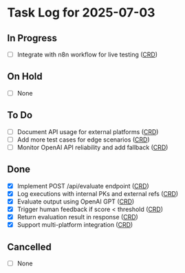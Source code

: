 # Task Log for 2025-07-03

## In Progress
- [ ] Integrate with n8n workflow for live testing ([CRD](../roadmap/change-requests/CRD-nucleus-evaluate-endpoint.md))

## On Hold
- [ ] None

## To Do
- [ ] Document API usage for external platforms ([CRD](../roadmap/change-requests/CRD-nucleus-evaluate-endpoint.md))
- [ ] Add more test cases for edge scenarios ([CRD](../roadmap/change-requests/CRD-nucleus-evaluate-endpoint.md))
- [ ] Monitor OpenAI API reliability and add fallback ([CRD](../roadmap/change-requests/CRD-nucleus-evaluate-endpoint.md))

## Done
- [x] Implement POST /api/evaluate endpoint ([CRD](../roadmap/change-requests/CRD-nucleus-evaluate-endpoint.md))
- [x] Log executions with internal PKs and external refs ([CRD](../roadmap/change-requests/CRD-nucleus-evaluate-endpoint.md))
- [x] Evaluate output using OpenAI GPT ([CRD](../roadmap/change-requests/CRD-nucleus-evaluate-endpoint.md))
- [x] Trigger human feedback if score < threshold ([CRD](../roadmap/change-requests/CRD-nucleus-evaluate-endpoint.md))
- [x] Return evaluation result in response ([CRD](../roadmap/change-requests/CRD-nucleus-evaluate-endpoint.md))
- [x] Support multi-platform integration ([CRD](../roadmap/change-requests/CRD-nucleus-evaluate-endpoint.md))

## Cancelled
- [ ] None 